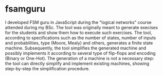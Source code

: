 # fsamguru

I developed FSM guru in JavaScript during the "logical networks" course attended during my BSc. The tool was originally meant to generate execises for the students and show them how to execute such exercises.
The tool, according to specifications such as the number of states, number of inputs and probabilities, type (Moore, Mealy) and others, generates a finite state machine. Subsequently, the tool simplifies the generated machine and possibly implements it according to several type of flip-flops and encoding (Binary or One-Hot). The generation of a machine is not a necessary step: the tool can directly simplify and implement existing machines, showing step-by-step the simplification procedure.
